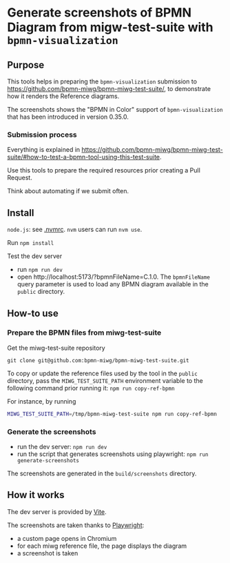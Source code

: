 # Generate screenshots of BPMN Diagram from migw-test-suite with `bpmn-visualization`

## Purpose

This tools helps in preparing the `bpmn-visualization` submission to https://github.com/bpmn-miwg/bpmn-miwg-test-suite/, to demonstrate
how it renders the Reference diagrams.

The screenshots shows the "BPMN in Color" support of `bpmn-visualization` that has been introduced in version 0.35.0.


### Submission process

Everything is explained in https://github.com/bpmn-miwg/bpmn-miwg-test-suite/#how-to-test-a-bpmn-tool-using-this-test-suite.

Use this tools to prepare the required resources prior creating a Pull Request.

Think about automating if we submit often.


## Install

`node.js`: see [.nvmrc](./.nvmrc). `nvm` users can run `nvm use`.

Run `npm install`

Test the dev server
- run `npm run dev`
- open http://localhost:5173/?bpmnFileName=C.1.0. The `bpmnFileName` query parameter is used to load any BPMN diagram available in the `public` directory.

## How-to use

### Prepare the BPMN files from miwg-test-suite

Get the miwg-test-suite repository
```
git clone git@github.com:bpmn-miwg/bpmn-miwg-test-suite.git
```

To copy or update the reference files used by the tool in the `public` directory, pass the `MIWG_TEST_SUITE_PATH` environment
variable to the following command prior running it: `npm run copy-ref-bpmn`

For instance, by running
```bash
MIWG_TEST_SUITE_PATH=/tmp/bpmn-miwg-test-suite npm run copy-ref-bpmn
```

### Generate the screenshots

- run the dev server: `npm run dev`
- run the script that generates screenshots using playwright: `npm run generate-screenshots`

The screenshots are generated in the `build/screenshots` directory.

## How it works

The dev server is provided by [Vite](https://vitejs.dev/).

The screenshots are taken thanks to [Playwright](https://playwright.dev/):
- a custom page opens in Chromium
- for each miwg reference file, the page displays the diagram
- a screenshot is taken
